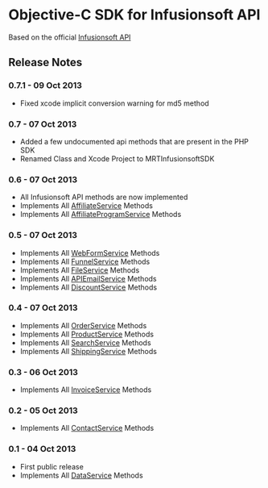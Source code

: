 Objective-C SDK for Infusionsoft API
=========

Based on the official [Infusionsoft API](http://help.infusionsoft.com/api-docs)

Release Notes
--------
### 0.7.1 - 09 Oct 2013
- Fixed xcode implicit conversion warning for md5 method

### 0.7 - 07 Oct 2013
- Added a few undocumented api methods that are present in the PHP SDK
- Renamed Class and Xcode Project to MRTInfusionsoftSDK

### 0.6 - 07 Oct 2013
- All Infusionsoft API methods are now implemented
- Implements All [AffiliateService](http://help.infusionsoft.com/api-docs/affiliateservice) Methods
- Implements All [AffiliateProgramService](http://help.infusionsoft.com/api-docs/affiliateprogramservice) Methods

### 0.5 - 07 Oct 2013
- Implements All [WebFormService](http://help.infusionsoft.com/api-docs/webformservice) Methods
- Implements All [FunnelService](http://help.infusionsoft.com/api-docs/funnelservice) Methods
- Implements All [FileService](http://help.infusionsoft.com/api-docs/fileservice) Methods
- Implements All [APIEmailService](http://help.infusionsoft.com/api-docs/emailservice) Methods
- Implements All [DiscountService](http://help.infusionsoft.com/api-docs/discountservice) Methods

### 0.4 - 07 Oct 2013
- Implements All [OrderService](http://help.infusionsoft.com/api-docs/orderservice) Methods
- Implements All [ProductService](http://help.infusionsoft.com/api-docs/productservice) Methods
- Implements All [SearchService](http://help.infusionsoft.com/api-docs/searchservice) Methods
- Implements All [ShippingService](http://help.infusionsoft.com/api-docs/shippingservice) Methods

### 0.3 - 06 Oct 2013
- Implements All [InvoiceService](http://help.infusionsoft.com/api-docs/invoiceservice) Methods

### 0.2 - 05 Oct 2013
- Implements All [ContactService](http://help.infusionsoft.com/api-docs/contactservice) Methods

### 0.1 - 04 Oct 2013
- First public release
- Implements All [DataService](http://help.infusionsoft.com/api-docs/dataservice) Methods


